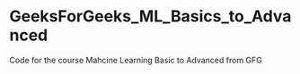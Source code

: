 # GeeksForGeeks_ML_Basics_to_Advanced
Code for the course Mahcine Learning Basic to Advanced from GFG
